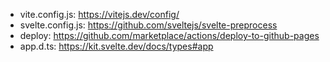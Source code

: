 - vite.config.js: https://vitejs.dev/config/
- svelte.config.js: https://github.com/sveltejs/svelte-preprocess
- deploy: https://github.com/marketplace/actions/deploy-to-github-pages
- app.d.ts: https://kit.svelte.dev/docs/types#app

